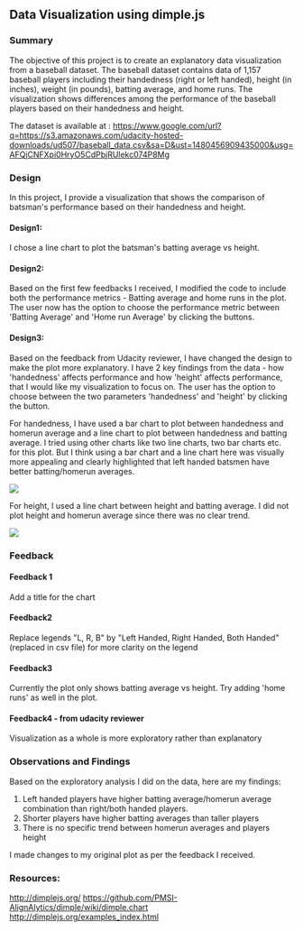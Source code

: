 ## Data Visualization using dimple.js

### Summary
The objective of this project is to create an explanatory data visualization from a baseball dataset. The baseball dataset contains data of 1,157 baseball players including their handedness (right or left handed), height (in inches), weight (in pounds), batting average, and home runs. The visualization shows differences among the performance of the baseball players based on their handedness and height.

The dataset is available at :
https://www.google.com/url?q=https://s3.amazonaws.com/udacity-hosted-downloads/ud507/baseball_data.csv&sa=D&ust=1480456909435000&usg=AFQjCNFXpi0HryO5CdPbjRUlekc074P8Mg
    

### Design
In this project, I provide a visualization that shows the comparison of batsman's performance based on their handedness and height. 

#### Design1:
I chose a line chart to plot the batsman's batting average vs height. 

#### Design2:
Based on the first few feedbacks I received, I modified the code to include both the performance metrics - Batting average and home runs in the plot. The user now has the option to choose the performance metric between 'Batting Average' and 'Home run Average' by clicking the buttons.

#### Design3:
Based on the feedback from Udacity reviewer, I have changed the design to make the plot more explanatory. I have 2 key findings from the data - how 'handedness' affects performance and how 'height' affects performance, that I would like my visualization to focus on. The user has the option to choose between the two parameters 'handedness' and 'height' by clicking the button.

For handedness, I have used a bar chart to plot between handedness and homerun average and a line chart to plot between handedness and batting average. I tried using other charts like two line charts, two bar charts etc. for this plot. But I think using a bar chart and a line chart here was visually more appealing and clearly highlighted that left handed batsmen have better batting/homerun averages.

![](https://raw.githubusercontent.com/swethag04/Data-Visualization/blob/master/Handedness.jpg)

For height, I used a line chart between height and batting average. I did not plot height and homerun average since there was no clear trend.

![](https://raw.githubusercontent.com/swethag04/Data-Visualization/blob/master/height.jpg)

### Feedback

#### Feedback 1
Add a title for the chart

#### Feedback2
Replace legends "L, R, B" by "Left Handed, Right Handed, Both Handed" (replaced in csv file) for more clarity on the legend

#### Feedback3
Currently the plot only shows batting average vs height. Try adding 'home runs' as well in the plot.

#### Feedback4 - from udacity reviewer
Visualization as a whole is more exploratory rather than explanatory

### Observations and Findings
Based on the exploratory analysis I did on the data, here are my findings:
1. Left handed players have higher batting average/homerun average combination  than  right/both handed players.
2. Shorter players have higher batting averages than taller players
3. There is no specific trend between homerun averages and players height

I made changes to my original plot as per the feedback I received.

### Resources:
http://dimplejs.org/
https://github.com/PMSI-AlignAlytics/dimple/wiki/dimple.chart
http://dimplejs.org/examples_index.html
